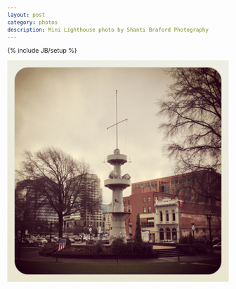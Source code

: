 ```yaml
---
layout: post
category: photos
description: Mini Lighthouse photo by Shanti Braford Photography
---
```

{% include JB/setup %}

<a href="/photos/portland,_oregon/mini_lighthouse.jpg" title="Mini Lighthouse"><img src="/photos/portland,_oregon/mini_lighthouse.jpg" alt="Mini Lighthouse" /></a>

